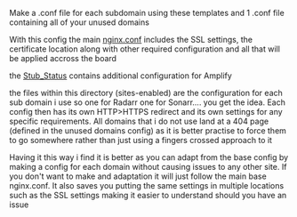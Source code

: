 Make a .conf file for each subdomain using these templates and 1 .conf file containing all of your unused domains 

With this config the main [nginx.conf](/etc/nginx/nginx.conf) includes the SSL settings, the certificate location along with other required configuration and all that will be applied accross the board

the [Stub_Status](/etc/nginx/conf.d/stub_status.conf) contains additional configuration for Amplify 

the files within this directory (sites-enabled) are the configuration for each sub domain i use so one for Radarr one for Sonarr.... you get the idea. Each config then has its own HTTP>HTTPS redirect and its own settings for any specific requirements. All domains that i do not use land at a 404 page (defined in the unused domains config) as it is better practise to force them to go somewhere rather than just using a fingers crossed approach to it

Having it this way i find it is better as you can adapt from the base config by making a config for each domain without causing issues to any other site. If you don't want to make and adaptation it will just follow the main base nginx.conf. It also saves you putting the same settings in multiple locations such as the SSL settings making it easier to understand should you have an issue

